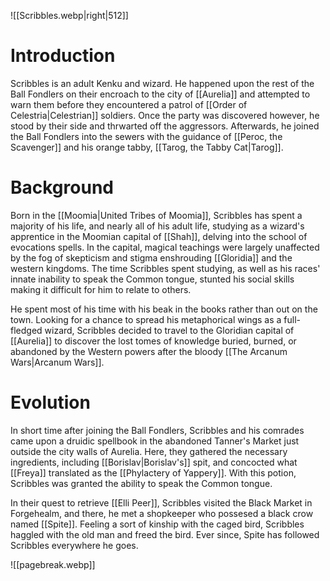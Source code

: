 ![[Scribbles.webp|right|512]]


# Introduction
Scribbles is an adult Kenku and wizard. He happened upon the rest of the Ball Fondlers on their encroach to the city of [[Aurelia]] and attempted to warn them before they encountered a patrol of [[Order of Celestria|Celestrian]] soldiers. Once the party was discovered however, he stood by their side and thrwarted off the aggressors. Afterwards, he joined the Ball Fondlers into the sewers with the guidance of [[Peroc, the Scavenger]] and his orange tabby, [[Tarog, the Tabby Cat|Tarog]].

# Background
Born in the [[Moomia|United Tribes of Moomia]], Scribbles has spent a majority of his life, and nearly all of his adult life, studying as a wizard's apprentice in the Moomian capital of [[Shah]], delving into the school of evocations spells. In the capital, magical teachings were largely unaffected by the fog of skepticism and stigma enshrouding [[Gloridia]] and the western kingdoms. The time Scribbles spent studying, as well as his races' innate inability to speak the Common tongue, stunted his social skills making it difficult for him to relate to others.

He spent most of his time with his beak in the books rather than out on the town. Looking for a chance to spread his metaphorical wings as a full-fledged wizard, Scribbles decided to travel to the Gloridian capital of [[Aurelia]] to discover the lost tomes of knowledge buried, burned, or abandoned by the Western powers after the bloody [[The Arcanum Wars|Arcanum Wars]].

# Evolution
In short time after joining the Ball Fondlers, Scribbles and his comrades came upon a druidic spellbook in the abandoned Tanner's Market just outside the city walls of Aurelia. Here, they gathered the necessary ingredients, including [[Borislav|Borislav's]] spit, and concocted what [[Freya]] translated as the [[Phylactery of Yappery]]. With this potion, Scribbles was granted the ability to speak the Common tongue.

In their quest to retrieve [[Elli Peer]], Scribbles visited the Black Market in Forgehealm, and there, he met a shopkeeper who possesed a black crow named [[Spite]]. Feeling a sort of kinship with the caged bird, Scribbles haggled with the old man and freed the bird. Ever since, Spite has followed Scribbles everywhere he goes.

![[pagebreak.webp]]